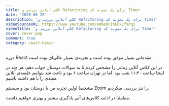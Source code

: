 ```yaml
---
title: کلاس آنلاین بررسی و Refactoring برای یک نمونه کد Timer
date: '2020-06-20'
description: 'کلاس آنلاین بررسی و Refactoring برای یک نمونه کد Timer'
videoSourceURL: https://www.youtube.com/embed/IhL6kLfXPqI
videoTitle: 'کلاس آنلاین بررسی و Refactoring برای یک نمونه کد Timer'
cover: cover.png
comment: true
category: react-basic
---
```


دوره React مقدماتی بسیار موفق بوده است و تجربه‌ی بسیار عالی‌ای بوده است.

در این کلاس آنلاین زمانی را مشخص کردم تا به سوالات دوستان جواب دهم. هر چند در اینجا ساعت ۱۱:۳۰ شب بود. اما در تهران ساعت ۶ بود و باعث شد بتوانیم جلسه‌ی آنلاین مفیدی را با هم داشته باشیم.

مشخصا اولین تجربه من با دوستان بود و سیستم Zoom را نیز بررسی میکردیم.

مطمئنا در ادامه کلاس‌های آتی یادگیری بیشتر و بهتری خواهیم داشت.
